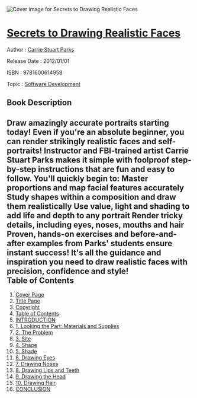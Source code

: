 ![Cover image for Secrets to Drawing Realistic Faces](https://imgdetail.ebookreading.net/cover/cover/software_development/EB9781600614958.jpg)

[Secrets to Drawing Realistic Faces](https://ebookreading.net/view/book/Secrets+to+Drawing+Realistic+Faces-EB9781600614958_1.html "Secrets to Drawing Realistic Faces")
====================================================================================================================

Author : [Carrie Stuart Parks](https://ebookreading.net/search/author/Carrie+Stuart+Parks)

Release Date : 2012/01/01

ISBN : 9781600614958

Topic : [Software Development](https://ebookreading.net/search/category/software-development)

Book Description
-----------------

Draw amazingly accurate portraits starting today!    Even if you're an absolute beginner, you can render strikingly realistic faces and self-portraits! Instructor and FBI-trained artist Carrie Stuart Parks makes it simple with foolproof step-by-step instructions that are fun and easy to follow. You'll quickly begin to:    Master proportions and map facial features accurately  Study shapes within a composition and draw them realistically  Use value, light and shading to add life and depth to any portrait  Render tricky details, including eyes, noses, mouths and hair    Proven, hands-on exercises and before-and-after examples from Parks' students ensure instant success! It's all the guidance and inspiration you need to draw realistic faces with precision, confidence and style!              
Table of Contents
-----------------

1. [Cover Page](https://ebookreading.net/view/book/Secrets+to+Drawing+Realistic+Faces-EB9781600614958_1.html)
1. [Title Page](https://ebookreading.net/view/book/Secrets+to+Drawing+Realistic+Faces-EB9781600614958_3.html)
1. [Copyright](https://ebookreading.net/view/book/Secrets+to+Drawing+Realistic+Faces-EB9781600614958_5.html)
1. [Table of Contents](https://ebookreading.net/view/book/Secrets+to+Drawing+Realistic+Faces-EB9781600614958_10.html)
1. [INTRODUCTION](https://ebookreading.net/view/book/Secrets+to+Drawing+Realistic+Faces-EB9781600614958_12.html#d7e1)
1. [1. Looking the Part: Materials and Supplies](https://ebookreading.net/view/book/Secrets+to+Drawing+Realistic+Faces-EB9781600614958_13.html#d7e2)
1. [2. The Problem](https://ebookreading.net/view/book/Secrets+to+Drawing+Realistic+Faces-EB9781600614958_14.html#d7e3)
1. [3. Site](https://ebookreading.net/view/book/Secrets+to+Drawing+Realistic+Faces-EB9781600614958_15.html#d7e6)
1. [4. Shape](https://ebookreading.net/view/book/Secrets+to+Drawing+Realistic+Faces-EB9781600614958_17.html#d7e9)
1. [5. Shade](https://ebookreading.net/view/book/Secrets+to+Drawing+Realistic+Faces-EB9781600614958_28.html#d7e20)
1. [6. Drawing Eyes](https://ebookreading.net/view/book/Secrets+to+Drawing+Realistic+Faces-EB9781600614958_35.html#d7e27)
1. [7. Drawing Noses](https://ebookreading.net/view/book/Secrets+to+Drawing+Realistic+Faces-EB9781600614958_42.html#d7e34)
1. [8. Drawing Lips and Teeth](https://ebookreading.net/view/book/Secrets+to+Drawing+Realistic+Faces-EB9781600614958_50.html#d7e42)
1. [9. Drawing the Head](https://ebookreading.net/view/book/Secrets+to+Drawing+Realistic+Faces-EB9781600614958_54.html#d7e46)
1. [10. Drawing Hair](https://ebookreading.net/view/book/Secrets+to+Drawing+Realistic+Faces-EB9781600614958_63.html#d7e55)
1. [CONCLUSION](https://ebookreading.net/view/book/Secrets+to+Drawing+Realistic+Faces-EB9781600614958_66.html#d7e58)
